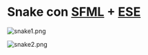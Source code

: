# Snake con [SFML](http://www.sfml-dev.org/) + [ESE](https://bitbucket.org/RafaG/ese) #

![snake1.png](https://bitbucket.org/repo/g6eEB7/images/2069374585-snake1.png)

![snake2.png](https://bitbucket.org/repo/g6eEB7/images/1447063814-snake2.png)